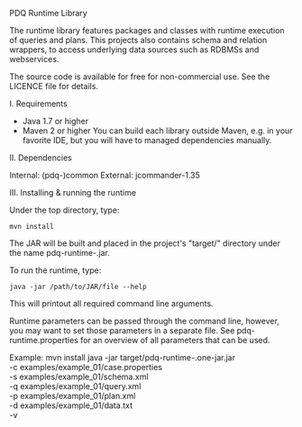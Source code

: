 PDQ Runtime Library

The runtime library features packages and classes with runtime execution of 
queries and plans.
This projects also contains schema and relation wrappers, to access underlying
data sources such as RDBMSs and webservices.

The source code is available for free for non-commercial use.
See the LICENCE file for details.

I. Requirements
   
 * Java 1.7 or higher
 * Maven 2 or higher
   You can build each library outside Maven, e.g. in your favorite IDE, but
   you will have to managed dependencies manually.

II. Dependencies
 
Internal: (pdq-)common
External: jcommander-1.35
	
III. Installing & running the runtime

Under the top directory, type:

	mvn install
	
The JAR will be built and placed in the project's "target/" directory under the
name pdq-runtime-<version>.jar.

To run the runtime, type:

	java -jar /path/to/JAR/file --help
	
This will printout all required command line arguments.

Runtime parameters can be passed through the command line, however, you 
may want to set those parameters in a separate file.
See pdq-runtime.properties for an overview of all parameters that can be used.

Example:
	mvn install
	java -jar target/pdq-runtime-<version>.one-jar.jar \
			-c examples/example_01/case.properties     \
			-s examples/example_01/schema.xml          \
			-q examples/example_01/query.xml           \
			-p examples/example_01/plan.xml            \
			-d examples/example_01/data.txt            \
			-v
